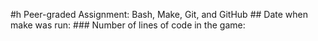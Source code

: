 #h Peer-graded Assignment: Bash, Make, Git, and GitHub
## Date when make was run:
### Number of lines of code in the game:
